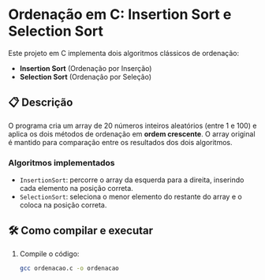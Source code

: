 # Ordenação em C: Insertion Sort e Selection Sort

Este projeto em C implementa dois algoritmos clássicos de ordenação:

- **Insertion Sort** (Ordenação por Inserção)
- **Selection Sort** (Ordenação por Seleção)

## 📋 Descrição

O programa cria um array de 20 números inteiros aleatórios (entre 1 e 100) e aplica os dois métodos de ordenação em **ordem crescente**. O array original é mantido para comparação entre os resultados dos dois algoritmos.

### Algoritmos implementados

- `InsertionSort`: percorre o array da esquerda para a direita, inserindo cada elemento na posição correta.
- `SelectionSort`: seleciona o menor elemento do restante do array e o coloca na posição correta.

## 🛠️ Como compilar e executar

1. Compile o código:
   ```bash
   gcc ordenacao.c -o ordenacao
